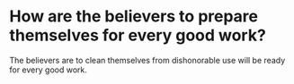 # How are the believers to prepare themselves for every good work?

The believers are to clean themselves from dishonorable use will be ready for every good work.
